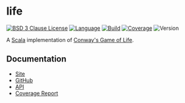 # life

[![BSD 3 Clause License](https://img.shields.io/github/license/nigeleke/life?style=plastic)](https://github.com/nigeleke/life/blob/master/LICENSE)
[![Language](https://img.shields.io/badge/language-Scala-blue.svg?style=plastic)](https://www.scala-lang.org)
[![Build](https://img.shields.io/github/workflow/status/nigeleke/life/Acceptance%20Cycle?style=plastic)](https://github.com/nigeleke/life/actions/workflows/acceptance.yml)
[![Coverage](https://img.shields.io/badge/dynamic/xml?style=plastic&color=success&label=coverage&query=%28%2Fscoverage%2F%40statement-rate%20%2B%20%2Fscoverage%2F%40branch-rate%29%20div%202&suffix=%20%25&url=https%3A%2F%2Fnigeleke.github.io%2Flife%2Fcoverage%2Fscoverage.xml)](https://nigeleke.github.io/life/coverage)
![Version](https://img.shields.io/github/v/tag/nigeleke/life?style=plastic)

A [Scala](https://scala-lang.org/) implementation of [Conway's Game of Life](https://en.wikipedia.org/wiki/Conway%27s_Game_of_Life).

## Documentation

  * [Site](https://nigeleke.github.io/life)
  * [GitHub](https://github.com/nigeleke/life)
  * [API](https://nigeleke.github.io/life/api/index.html)
  * [Coverage Report](https://nigeleke.github.io/life/coverage/index.html)
